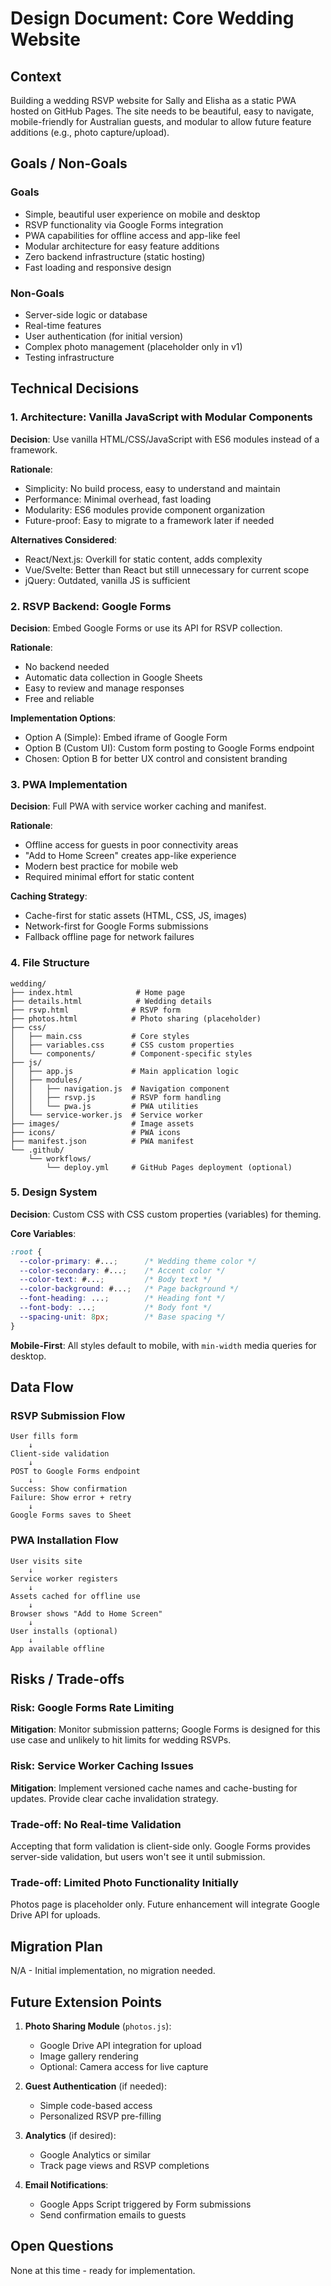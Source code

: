 # Design Document: Core Wedding Website

## Context
Building a wedding RSVP website for Sally and Elisha as a static PWA hosted on GitHub Pages. The site needs to be beautiful, easy to navigate, mobile-friendly for Australian guests, and modular to allow future feature additions (e.g., photo capture/upload).

## Goals / Non-Goals

### Goals
- Simple, beautiful user experience on mobile and desktop
- RSVP functionality via Google Forms integration
- PWA capabilities for offline access and app-like feel
- Modular architecture for easy feature additions
- Zero backend infrastructure (static hosting)
- Fast loading and responsive design

### Non-Goals
- Server-side logic or database
- Real-time features
- User authentication (for initial version)
- Complex photo management (placeholder only in v1)
- Testing infrastructure

## Technical Decisions

### 1. Architecture: Vanilla JavaScript with Modular Components
**Decision**: Use vanilla HTML/CSS/JavaScript with ES6 modules instead of a framework.

**Rationale**:
- Simplicity: No build process, easy to understand and maintain
- Performance: Minimal overhead, fast loading
- Modularity: ES6 modules provide component organization
- Future-proof: Easy to migrate to a framework later if needed

**Alternatives Considered**:
- React/Next.js: Overkill for static content, adds complexity
- Vue/Svelte: Better than React but still unnecessary for current scope
- jQuery: Outdated, vanilla JS is sufficient

### 2. RSVP Backend: Google Forms
**Decision**: Embed Google Forms or use its API for RSVP collection.

**Rationale**:
- No backend needed
- Automatic data collection in Google Sheets
- Easy to review and manage responses
- Free and reliable

**Implementation Options**:
- Option A (Simple): Embed iframe of Google Form
- Option B (Custom UI): Custom form posting to Google Forms endpoint
- Chosen: Option B for better UX control and consistent branding

### 3. PWA Implementation
**Decision**: Full PWA with service worker caching and manifest.

**Rationale**:
- Offline access for guests in poor connectivity areas
- "Add to Home Screen" creates app-like experience
- Modern best practice for mobile web
- Required minimal effort for static content

**Caching Strategy**:
- Cache-first for static assets (HTML, CSS, JS, images)
- Network-first for Google Forms submissions
- Fallback offline page for network failures

### 4. File Structure
```
wedding/
├── index.html              # Home page
├── details.html            # Wedding details
├── rsvp.html              # RSVP form
├── photos.html            # Photo sharing (placeholder)
├── css/
│   ├── main.css           # Core styles
│   ├── variables.css      # CSS custom properties
│   └── components/        # Component-specific styles
├── js/
│   ├── app.js             # Main application logic
│   ├── modules/
│   │   ├── navigation.js  # Navigation component
│   │   ├── rsvp.js        # RSVP form handling
│   │   └── pwa.js         # PWA utilities
│   └── service-worker.js  # Service worker
├── images/                # Image assets
├── icons/                 # PWA icons
├── manifest.json          # PWA manifest
└── .github/
    └── workflows/
        └── deploy.yml     # GitHub Pages deployment (optional)
```

### 5. Design System
**Decision**: Custom CSS with CSS custom properties (variables) for theming.

**Core Variables**:
```css
:root {
  --color-primary: #...;      /* Wedding theme color */
  --color-secondary: #...;    /* Accent color */
  --color-text: #...;         /* Body text */
  --color-background: #...;   /* Page background */
  --font-heading: ...;        /* Heading font */
  --font-body: ...;           /* Body font */
  --spacing-unit: 8px;        /* Base spacing */
}
```

**Mobile-First**: All styles default to mobile, with `min-width` media queries for desktop.

## Data Flow

### RSVP Submission Flow
```
User fills form
    ↓
Client-side validation
    ↓
POST to Google Forms endpoint
    ↓
Success: Show confirmation
Failure: Show error + retry
    ↓
Google Forms saves to Sheet
```

### PWA Installation Flow
```
User visits site
    ↓
Service worker registers
    ↓
Assets cached for offline use
    ↓
Browser shows "Add to Home Screen"
    ↓
User installs (optional)
    ↓
App available offline
```

## Risks / Trade-offs

### Risk: Google Forms Rate Limiting
**Mitigation**: Monitor submission patterns; Google Forms is designed for this use case and unlikely to hit limits for wedding RSVPs.

### Risk: Service Worker Caching Issues
**Mitigation**: Implement versioned cache names and cache-busting for updates. Provide clear cache invalidation strategy.

### Trade-off: No Real-time Validation
Accepting that form validation is client-side only. Google Forms provides server-side validation, but users won't see it until submission.

### Trade-off: Limited Photo Functionality Initially
Photos page is placeholder only. Future enhancement will integrate Google Drive API for uploads.

## Migration Plan
N/A - Initial implementation, no migration needed.

## Future Extension Points

1. **Photo Sharing Module** (`photos.js`):
   - Google Drive API integration for upload
   - Image gallery rendering
   - Optional: Camera access for live capture

2. **Guest Authentication** (if needed):
   - Simple code-based access
   - Personalized RSVP pre-filling

3. **Analytics** (if desired):
   - Google Analytics or similar
   - Track page views and RSVP completions

4. **Email Notifications**:
   - Google Apps Script triggered by Form submissions
   - Send confirmation emails to guests

## Open Questions
None at this time - ready for implementation.
